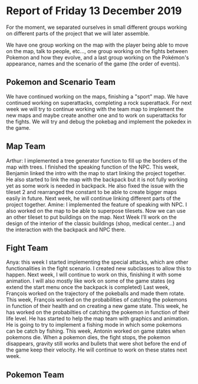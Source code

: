 #  Report of Friday 13 December 2019

For the moment, we separated ourselves in small different groups working on different parts of the project that we will later assemble.

We have one group working on the map with the player being able to move on the map, talk to people, etc..., one group working on the fights between Pokemon and how they evolve, and a last group working on the Pokémon's appearance, names and the scenario of the game (the order of events).


## Pokemon and Scenario Team

We have continued working on the maps, finishing a "sport" map. We have continued working on superattacks, completing a rock superattack. For next week we will try to continue working with the team map to implement the new maps and maybe create another one and to work on superattacks for the fights. We will try and debug the pokebag and implement the pokedex in the game.


## Map Team

Arthur: I implemented a tree generator function to fill up the borders of the map with trees. I finished the speaking function of the NPC.
This week, Benjamin linked the intro with the map to start linking the project together. He also started to link the map with the backpack but it is not fully working yet as some work is needed in backpack. He also fixed the issue with the tileset 2 and rearranged the constant to be able to create bigger maps easily in future. Next week, he will continue linking different parts of the project together.
Amine: I implemented the feature of speaking with NPC. I also worked on the map to be able to superpose tilesets. Now we can use an other tileset to put buildings on the map.
Next Week I’ll work on the design of the interior of the classic buildings (shop, medical center...) and the interaction with the backpack and NPC there.

## Fight Team


Anya: this week I started implementing the special attacks, which are other functionalities in the fight scenario. I created new subclasses to allow this to happen. Next week, I will continue to work on this, finishing it with some animation. I will also mostly like work on some of the game states (eg extend the start menu once the backpack is completed)
Last week, François worked on the trajectory of the pokeballs and made them rotate. This week, François worked on the probabilities of catching the pokemons in function of their health and on creating a new game state. This week, he has worked on the probabilties of catching the pokemon in function of their life level. He has started to help the map team with graphics and animation. He is going to try to implement a fishing mode in which some pokemons can be catch by fishing. This week, Antonin worked on game states when pokemons die. When a pokemon dies, the fight stops, the pokemon disappears, gravity still works and bullets that were shot before the end of the game keep their velocity. He will continue to work on these states next week.

## Pokemon Team
